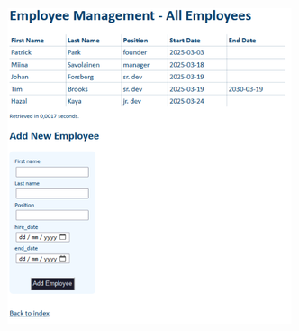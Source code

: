 ![alt text](https://github.com/Vrezerino/Emps/blob/master/public/images/Screenshot-2025-03-29-044332.png?raw=true)